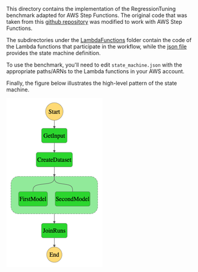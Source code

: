 This directory contains the implementation of the RegressionTuning benchmark adapted for AWS Step Functions. The original code that was taken from this [github repository](https://github.com/jacopotagliabue/no-ops-machine-learning) was modified to work with AWS Step Functions.

The subdirectories under the [LambdaFunctions](./LambdaFunctions) folder contain the code of the Lambda functions that participate in the workflow, while the [json file](./state_machine.json) provides the state machine definition.

To use the benchmark, you'll need to edit `state_machine.json` with the appropriate paths/ARNs to the Lambda functions in your AWS account.

Finally, the figure below illustrates the high-level pattern of the state machine.

<img src="stepfunctions_graph.png"
     style="float: center;" />


